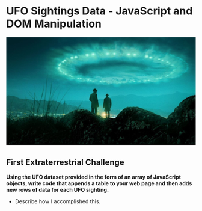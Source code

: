 # UFO Sightings Data - JavaScript and DOM Manipulation

![UFO](ufo.png)


## First Extraterrestrial Challenge

**Using the UFO dataset provided in the form of an array of JavaScript objects, write code that appends a table to your web page and then adds new rows of data for each UFO sighting.**

* Describe how I accomplished this. 

